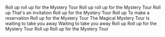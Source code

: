 Roll up roll up for the Mystery Tour
Roll up roll up for the Mystery Tour
Roll up
That's an invitation
Roll up for the Mystery Tour
Roll up
To make a reservation
Roll up for the Mystery Tour
The Magical Mystery Tour
Is waiting to take you away
Waiting to take you away
Roll up
Roll up for the Mystery Tour
Roll up
Roll up for the Mystery Tour
